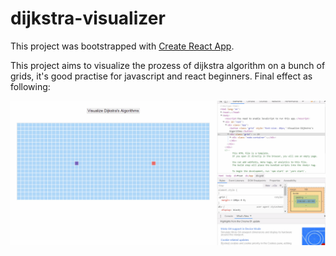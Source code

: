 # dijkstra-visualizer

This project was bootstrapped with [Create React App](https://github.com/facebook/create-react-app).

This project aims to visualize the prozess of dijkstra algorithm on a bunch of grids, it's good practise for javascript and react beginners. Final effect as following:

![gifview](my-app/dijkstraVisualizer.gif)

